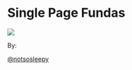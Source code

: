 
# Single Page Fundas

![](http://barcampbangalore.org/bcb/wp-content/themes/neobcb15/images/barcamp-logo.png)

By:

[@notsosleepy](http://twitter.com/notsosleepy)


